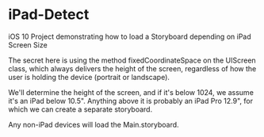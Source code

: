 # iPad-Detect
iOS 10 Project demonstrating how to load a Storyboard depending on iPad Screen Size

The secret here is using the method fixedCoordinateSpace on the UIScreen class, which always delivers the height of the screen, 
regardless of how the user is holding the device (portrait or landscape). 

We'll determine the height of the screen, and if it's below 1024, we assume it's an iPad below 10.5". Anything above it is probably
an iPad Pro 12.9", for which we can create a separate storyboard. 

Any non-iPad devices will load the Main.storyboard.
